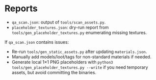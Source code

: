 Reports
=======
- `qa_scan.json`: output of `tools/scan_assets.py`.
- `placeholder_textures.json`: dry-run report from `tools/gen_placeholder_textures.py` enumerating missing textures.

If `qa_scan.json` contains issues:
- Re-run `tools/gen_static_assets.py` after updating `materials.json`.
- Manually add models/loot/tags for non-standard materials if needed.
- Generate local 1×1 PNG placeholders with `python3 tools/gen_placeholder_textures.py --write` if you need temporary assets, but avoid committing the binaries.
